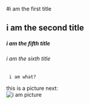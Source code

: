 #i am the first title
## i am the second title
##### i am the fifth title
###### i am the sixth title

	 i am what?
	 
this is a picture next:	 
![i am picture](https://encrypted-tbn0.gstatic.com/images?q=tbn:ANd9GcSc4DzncZxg9fkbOGl9QsXoybNu6v1gQ9RiEzQY5yUWO-sqsF7Z9A)